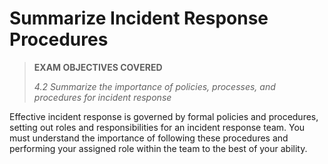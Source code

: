 # Summarize Incident Response Procedures

> **EXAM OBJECTIVES COVERED**
> 
> _4.2 Summarize the importance of policies, processes, and procedures for incident response_

Effective incident response is governed by formal policies and procedures, setting out roles and responsibilities for an incident response team. You must understand the importance of following these procedures and performing your assigned role within the team to the best of your ability.